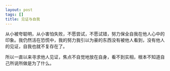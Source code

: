 ```yaml
---
layout: post
tags: []
title: 见证与自我
---
```


从小被夸聪明，从小害怕失败，不愿尝试，不愿试错，努力保全自我在他人心中的印象。我仍然活在恐慌中，我的努力我引以为豪的东西没有被他人看到，没有他人的见证，自我也就不复存在了。

所以一直以来寻求他人见证，焦点不自觉地放在自身，看不到实相，根本不知道自己所说所做是为了什么。

